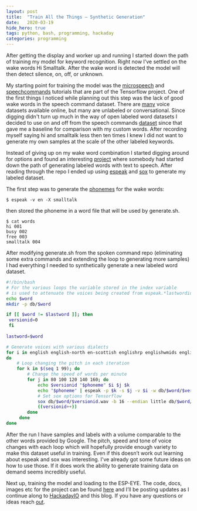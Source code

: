 ```yaml
---
layout:	post
title:	"Train All the Things — Synthetic Generation"
date:	2020-03-19
hide_hero: true
tags: python, bash, programming, hackaday
categories: programming
---
```


After getting the display and worker up and running I started down the path of training my model for keyword recognition. Right now I’ve settled on the wake words Hi Smalltalk. After the wake word is detected the model will then detect silence, on, off, or unknown.

My starting point for training the model was the [microspeech](https://github.com/tensorflow/tensorflow/tree/master/tensorflow/lite/micro/examples/micro_speech) and [speechcommands](https://github.com/tensorflow/docs/blob/master/site/en/r1/tutorials/sequences/audio_recognition) tutorials that are part of the Tensorflow project. One of the first things I noticed while planning out this step was the lack of good wake words in the speech command dataset. There are [many](https://github.com/jim-schwoebel/voice_datasets) voice datasets available online, but many are unlabeled or conversational. Since digging didn't turn up much in the way of open labeled word datasets I decided to use on and off from the speech commands [dataset](https://ai.googleblog.com/2017/08/launching-speech-commands-dataset.html) since that gave me a baseline for comparison with my custom words. After recording myself saying hi and smalltalk less then ten times I knew I did not want to generate my own samples at the scale of the other labeled keywords.

Instead of giving up on my wake word combination I started digging around for options and found an interesting [project](https://github.com/JohannesBuchner/spoken-command-recognition) where somebody had started down the path of generating labeled words with text to speech. After reading through the repo I ended up using [espeak](http://espeak.sourceforge.net/) and [sox](http://sox.sourceforge.net/) to generate my labeled dataset.

The first step was to generate the [phonemes](https://en.wikipedia.org/wiki/Phoneme) for the wake words:

```shell
$ espeak -v en -X smalltalk  
```

then stored the phoneme in a word file that will be used by generate.sh.

```shell
$ cat words  
hi 001 
busy 002 
free 003
smalltalk 004
```
After modifying generate.sh from the spoken command repo (eliminating some extra commands and extending the loop to generating more samples) I had everything I needed to synthetically generate a new labeled word dataset.

```bash
#!/bin/bash  
# For the various loops the variable stored in the index variable  
# is used to attenuate the voices being created from espeak.*lastwordid=""cat words | while read word wordid phonemedo  
echo $word  
mkdir -p db/$word 

if [[ $word != $lastword ]]; then  
 versionid=0  
 fi 
 
lastword=$word 

# Generate voices with various dialects  
for i in english english-north en-scottish englishrp englishwmids english-us en-westindies  
do  
    # Loop changing the pitch in each iteration  
    for k in $(seq 1 99); do  
        # Change the speed of words per minute  
        for j in 80 100 120 140 160; do  
            echo $versionid "$phoneme" $i $j $k  
            echo "$phoneme" | espeak -p $k -s $j -v $i -w db/$word/$versionid.wav  
            # Set sox options for Tensorflow  
            sox db/$word/$versionid.wav -b 16 --endian little db/$word/tf$versionid.wav rate 16k  
            ((versionid++))  
        done  
     done  
done
```

After the run I have samples and labels with a volume comparable to the other words provided by Google. The pitch, speed and tone of voice changes with each loop which will hopefully provide enough variety to make this dataset useful in training. Even if this doesn’t work out learning about espeak and sox was interesting. I've already got some future ideas on how to use those. If it does work the ability to generate training data on demand seems incredibly useful.

Next up, training the model and loading to the ESP-EYE. The code, docs, images etc for the project can be found [here](https://github.com/n0mn0m/on-air) and I’ll be posting updates as I continue along to [HackadayIO](https://hackaday.io/project/170228-on-air) and this blog. If you have any questions or ideas reach [out](mailto:n0mn0m@burningdaylight.io).
